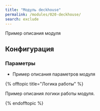 ```yaml
---
title: "Модуль deckhouse"
permalink: /modules/020-deckhouse/
search: exclude
---
```


Пример описания модуля   

Конфигурация
------------

### Параметры

* Пример описания параметров модуля   

{% offtopic title="Логика работы" %}<br>

Пример описания логики работы модуля.

{% endofftopic %}
